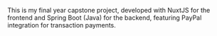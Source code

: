 This is my final year capstone project,
developed with NuxtJS for the frontend and Spring Boot (Java) for the backend, featuring PayPal integration for transaction payments.
